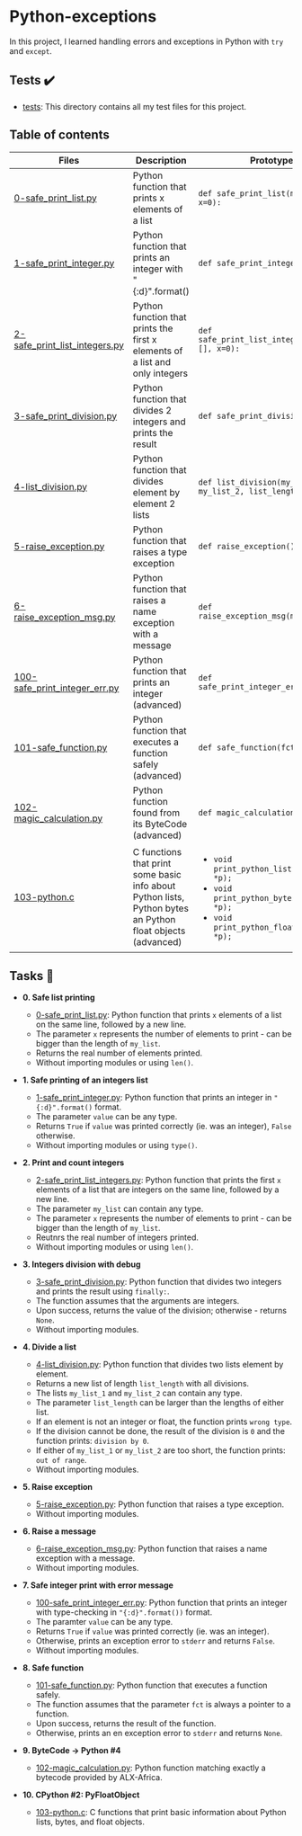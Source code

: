 # Python-exceptions

In this project, I learned handling errors and exceptions in Python with `try` and `except`.

## Tests :heavy_check_mark:

* [tests](./tests): This directory contains all my test files for this project.

## Table of contents
Files | Description | Prototypes
----- | ----------- | ----------
[0-safe_print_list.py](./0-safe_print_list.py) | Python function that prints x elements of a list |  `def safe_print_list(my_list=[], x=0):`
[1-safe_print_integer.py](./1-safe_print_integer.py) | Python function that prints an integer with "{:d}".format() |  `def safe_print_integer(value):`
[2-safe_print_list_integers.py](./2-safe_print_list_integers.py) | Python function that prints the first x elements of a list and only integers |  `def safe_print_list_integers(my_list=[], x=0):`
[3-safe_print_division.py](./3-safe_print_division.py) | Python function that divides 2 integers and prints the result |  `def safe_print_division(a, b):`
[4-list_division.py](./4-list_division.py) | Python function that divides element by element 2 lists |  `def list_division(my_list_1, my_list_2, list_length):` 
[5-raise_exception.py](./5-raise_exception.py) | Python function that raises a type exception |  `def raise_exception():`
[6-raise_exception_msg.py](./6-raise_exception_msg.py) | Python function that raises a name exception with a message |  `def raise_exception_msg(message=""):`
[100-safe_print_integer_err.py](./100-safe_print_integer_err.py) | Python function that prints an integer (advanced) |  `def safe_print_integer_err(value):`
[101-safe_function.py](./101-safe_function.py) | Python function that executes a function safely (advanced) |  `def safe_function(fct, *args):`
[102-magic_calculation.py](./102-magic_calculation.py) | Python function found from its ByteCode (advanced) | `def magic_calculation(a, b);`
[103-python.c](./103-python.c) | C functions that print some basic info about Python lists, Python bytes an Python float objects (advanced) |  <ul><li>`void print_python_list(PyObject *p);`</li><li>`void print_python_bytes(PyObject *p);`</li><li>`void print_python_float(PyObject *p);`</li></ul>


## Tasks :page_with_curl:

* **0. Safe list printing**
  * [0-safe_print_list.py](./0-safe_print_list.py): Python function that prints `x` elements of a list on the same line, followed by a new line.
  * The parameter `x` represents the number of elements to print - can be
  bigger than the length of `my_list`.
  * Returns the real number of elements printed.
  * Without importing modules or using `len()`.

* **1. Safe printing of an integers list**
  * [1-safe_print_integer.py](./1-safe_print_integer.py): Python function that prints an integer in `"{:d}".format()` format.
  * The parameter `value` can be any type.
  * Returns `True` if `value` was printed correctly (ie. was an integer), `False` otherwise.
  * Without importing modules or using `type()`.

* **2. Print and count integers**
  * [2-safe_print_list_integers.py](./2-safe_print_list_integers.py): Python function that prints the first `x` elements of a list that are integers on the same line, followed by a new line.
  * The parameter `my_list` can contain any type.
  * The parameter `x` represents the number of elements to print - can be bigger than the length of `my_list`.
  * Reutnrs the real number of integers printed.
  * Without importing modules or using `len()`.

* **3. Integers division with debug**
  * [3-safe_print_division.py](./3-safe_print_division.py): Python function that divides two integers and prints the result using `finally:`.
  * The function assumes that the arguments are integers.
  * Upon success, returns the value of the division; otherwise - returns `None`.
  * Without importing modules.

* **4. Divide a list**
  * [4-list_division.py](./4-list_division.py): Python function that divides two lists element by element.
  * Returns a new list of length `list_length` with all divisions.
  * The lists `my_list_1` and `my_list_2` can contain any type.
  * The parameter `list_length` can be larger than the lengths of either list.
  * If an element is not an integer or float, the function prints `wrong type`.
  * If the division cannot be done, the result of the division is `0` and the function prints: `division by 0`.
  * If either of `my_list_1` or `my_list_2` are too short, the function prints: `out of range`.
  * Without importing modules.

* **5. Raise exception**
  * [5-raise_exception.py](./5-raise_exception.py): Python function that raises a type exception.
  * Without importing modules.

* **6. Raise a message**
  * [6-raise_exception_msg.py](./6-raise_exception_msg.py): Python function that raises a name exception with a message.
  * Without importing modules.

* **7. Safe integer print with error message**
  * [100-safe_print_integer_err.py](./100-safe_print_integer_err.py): Python function that prints an integer with type-checking in `"{:d}".format())` format.
  * The paramter `value` can be any type.
  * Returns `True` if `value` was printed correctly (ie. was an integer).
  * Otherwise, prints an exception error to `stderr` and returns `False`.
  * Without importing modules.

* **8. Safe function**
  * [101-safe_function.py](./101-safe_function.py): Python function that executes a function safely.
  * The function assumes that the parameter `fct` is always a pointer to a function.
  * Upon success, returns the result of the function.
  * Otherwise, prints an en exception error to `stderr` and returns `None`.

* **9. ByteCode -> Python #4**
  * [102-magic_calculation.py](./102-magic_calculation.py): Python function matching exactly a bytecode provided by ALX-Africa.

* **10. CPython #2: PyFloatObject**
  * [103-python.c](./103-python.c): C functions that print basic information  about Python lists, bytes, and float objects.